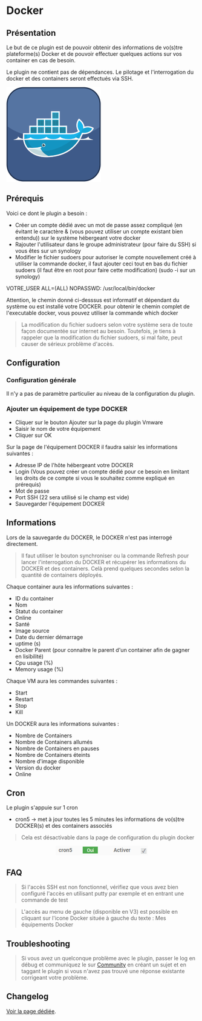 # Docker

## Présentation

Le but de ce plugin est de pouvoir obtenir des informations de vo(s)tre plateforme(s) Docker et de pouvoir effectuer quelques actions sur vos container en cas de besoin.

Le plugin ne contient pas de dépendances.
Le pilotage et l'interrogation du docker et des containers seront effectués via SSH. 

![introduction01](../../../images/docker/docker_icon.png)


## Prérequis 

Voici ce dont le plugin a besoin : 
* Créer un compte dédié avec un mot de passe assez compliqué (en évitant le caractère & (vous pouvez utiliser un compte existant bien entendu)) sur le système hébergeant votre docker
* Rajouter l'utilisateur dans le groupe administrateur (pour faire du SSH) si vous êtes sur un synology
* Modifier le fichier sudoers pour autoriser le compte nouvellement créé à utiliser la commande docker, il faut ajouter ceci tout en bas du fichier sudoers (il faut être en root pour faire cette modification) (sudo -i sur un synology)

VOTRE_USER  ALL=(ALL) NOPASSWD: /usr/local/bin/docker

Attention, le chemin donné ci-desssus est informatif et dépendant du système ou est installé votre DOCKER. pour obtenir le chemin complet de l'executable docker, vous pouvez utiliser la commande which docker

> La modification du fichier sudoers selon votre système sera de toute façon documentée sur internet au besoin. Toutefois, je tiens à rappeler que la modification du fichier sudoers, si mal faite, peut causer de sérieux problème d'accès.

## Configuration

### Configuration générale

Il n'y a pas de paramètre particulier au niveau de la configuration du plugin.

### Ajouter un équipement de type DOCKER

* Cliquer sur le bouton Ajouter sur la page du plugin Vmware
* Saisir le nom de votre équipement
* Cliquer sur OK

Sur la page de l'équipement DOCKER il faudra saisir les informations suivantes :

* Adresse IP de l'hôte hébergeant votre DOCKER
* Login  (Vous pouvez créer un compte dédié pour ce besoin en limitant les droits de ce compte si vous le souhaitez comme expliqué en prérequis)
* Mot de passe
* Port SSH (22 sera utilisé si le champ est vide)
* Sauvegarder l'équipement DOCKER


## Informations

Lors de la sauvegarde du DOCKER, le DOCKER n'est pas interrogé directement.

> Il faut utiliser le bouton synchroniser ou la commande Refresh pour lancer l'interrogation du DOCKER et récupérer les informations du DOCKER et des containers. Celà prend quelques secondes selon la quantité de containers déployés.

Chaque container aura les informations suivantes :
* ID du container
* Nom
* Statut du container
* Online
* Santé
* Image source
* Date du dernier démarrage
* uptime (s)
* Docker Parent (pour connaitre le parent d'un container afin de gagner en lisibilité)
* Cpu usage (%)
* Memory usage (%)

Chaque VM aura les commandes suivantes :
* Start
* Restart
* Stop
* Kill


Un DOCKER aura les informations suivantes : 
* Nombre de Containers
* Nombre de Containers allumés
* Nombre de Containers en pauses
* Nombre de Containers éteints
* Nombre d'image disponible
* Version du docker
* Online

## Cron

Le plugin s'appuie sur 1 cron
* cron5 -> met à jour toutes les 5 minutes les informations de vo(s)tre DOCKER(s) et des containers associés

> Cela est désactivable dans la page de configuration du plugin docker
<p align="center">
  <img src="https://github.com/TaGGoU91/jeedom_docs/blob/master/images/docker/cron_plugin.png?raw=true" alt="Liste des Crons"/>
</p>


## FAQ

> Si l'accès SSH est non fonctionnel, vérifiez que vous avez bien configuré l'accès en utilisant putty par exemple et en entrant une commande de test

> L'accès au menu de gauche (disponible en V3) est possible en cliquant sur l'icone Docker située à gauche du texte : Mes équipements Docker


## Troubleshooting

> Si vous avez un quelconque problème avec le plugin, passer le log en débug et communiquez le sur [Community](https://community.jeedom.com/) en créant un sujet et en taggant le plugin si vous n'avez pas trouvé une réponse existante corrigeant votre problème.


## Changelog

[Voir la page dédiée](../changelog.md).
